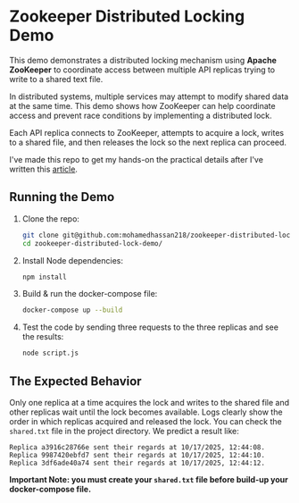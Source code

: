 # Zookeeper Distributed Locking Demo
This demo demonstrates a distributed locking mechanism using **Apache ZooKeeper** to coordinate access between multiple API replicas trying to write to a shared text file.

In distributed systems, multiple services may attempt to modify shared data at the same time. This demo shows how ZooKeeper can help coordinate access and prevent race conditions by implementing a distributed lock.

Each API replica connects to ZooKeeper, attempts to acquire a lock, writes to a shared file, and then releases the lock so the next replica can proceed.

I've made this repo to get my hands-on the practical details after I've written this [article](https://medium.com/@m.hassan.def/distributed-locking-using-zookeeper-e6ec7d84feb3).


## Running the Demo

1. Clone the repo:
   ```bash
   git clone git@github.com:mohamedhassan218/zookeeper-distributed-lock-demo.git
   cd zookeeper-distributed-lock-demo/
   ```
2. Install Node dependencies:
   ```bash
   npm install
   ```
3. Build & run the docker-compose file:
   ```bash
   docker-compose up --build
   ```

4. Test the code by sending three requests to the three replicas and see the results:
   ```bash
   node script.js
   ```

## The Expected Behavior

Only one replica at a time acquires the lock and writes to the shared file and other replicas wait until the lock becomes available.
Logs clearly show the order in which replicas acquired and released the lock.
You can check the `shared.txt` file in the project directory. We predict a result like:
```text
Replica a3916c28766e sent their regards at 10/17/2025, 12:44:08.
Replica 9987420ebfd7 sent their regards at 10/17/2025, 12:44:10.
Replica 3df6ade40a74 sent their regards at 10/17/2025, 12:44:12.
```

**Important Note: you must create your `shared.txt` file before build-up your docker-compose file.**